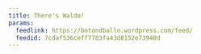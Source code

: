 ```yaml
---
title: There's Waldo!
params:
  feedlink: https://botondballo.wordpress.com/feed/
  feedid: 7cdaf536ceff7783fa43d8152e73940d
---
```

